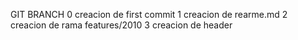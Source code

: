 GIT BRANCH
0 creacion de first commit
1 creacion de rearme.md 
2 creacion de rama features/2010
3 creacion de header
